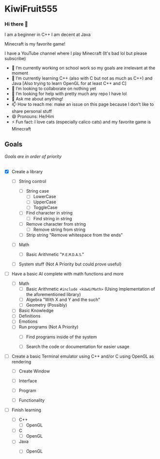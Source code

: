 # KiwiFruit555

### Hi there 👋

I am a beginner in C++
I am decent at Java

Minecraft is my favorite game!

I have a YouTube channel where I play Minecraft (It's bad lol but please subscribe)

- 🔭 I’m currently working on school work so my goals are irrelevant at the moment
- 🌱 I’m currently learning C++ (also with C but not as much as C++) and Java \[Also trying to learn OpenGL for at least C++ and C\]
- 👯 I’m looking to collaborate on nothing yet
- 🤔 I’m looking for help with pretty much any repo I have lol
- 💬 Ask me about anything!
- 📫 How to reach me: make an issue on this page because I don't like to share personal stuff
- 😄 Pronouns: He/Him
- ⚡ Fun fact: I love cats (especially calico cats) and my favorite game is Minecraft

## Goals

###### Goals are in order of priority



- [x] Create a library

  - [ ] String control
    - [ ] String case
      - [ ] LowerCase
      - [ ] UpperCase
      - [ ] ToggleCase
    - [ ] Find character in string
      - [ ] Find string in string
    - [ ] Remove character from string
      - [ ] Remove string from string
    - [ ] Strip string "Remove whitespace from the ends"
  - [ ] Math
    - [ ] Basic Arithmetic "`P`.`E`.`M`.`D`.`A`.`S`."
  - [ ] System stuff (Not A Priority but could prove useful)




- [ ] Have a basic AI complete with math functions and more

  - [ ] Math
    - [ ] Basic Arithmetic `#include <kUwU/Math>` (Using implementation of the aforementioned library)
    - [ ] Algebra "With X and Y and the such"
    - [ ] Geometry (Possibly)
  - [ ] Basic Knowledge
  - [ ] Definitions
  - [ ] Emotions
  - [ ] Run programs (Not A Priority)
    - [ ] Find programs inside of the system
    - [ ] Search the code or documentation for easier usage



- [ ] Create a basic Terminal emulator using C++ and/or C using OpenGL as rendering

  - [ ] Create Window
  - [ ] Interface
  - [ ] Program
  - [ ] Functionality



- [ ] Finish learning

  - [ ] C++
    - [ ] OpenGL
  - [ ] C
    - [ ] OpenGL
  - [ ] Java
    - [ ] OpenGL


  <!--
  **KiwiFruit555/KiwiFruit555** is a ✨ _special_ ✨ repository because its `README.md` (this file) appears on your GitHub profile.

Here are some ideas to get you started:

- 🔭 I’m currently working on ...
- 🌱 I’m currently learning ...
- 👯 I’m looking to collaborate on ...
- 🤔 I’m looking for help with ...
- 💬 Ask me about ...
- 📫 How to reach me: ...
- 😄 Pronouns: ...
- ⚡ Fun fact: ...
-->
